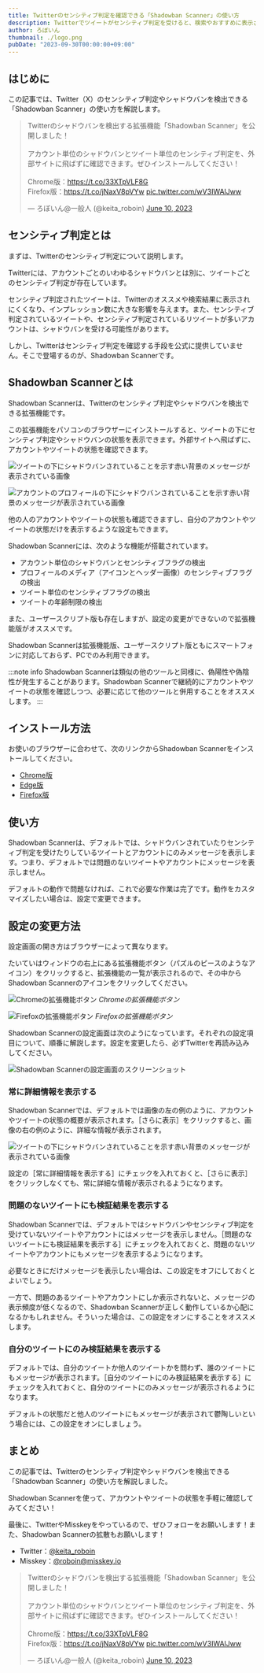 ```yaml
---
title: Twitterのセンシティブ判定を確認できる「Shadowban Scanner」の使い方
description: Twitterでツイートがセンシティブ判定を受けると、検索やおすすめに表示されにくくなったりします。この記事では、Twitterのセンシティブ判定やシャドウバンを検出できる「Shadowban Scanner」の使い方を解説します。
author: ろぼいん
thumbnail: ./logo.png
pubDate: "2023-09-30T00:00:00+09:00"
---
```


## はじめに

この記事では、Twitter（X）のセンシティブ判定やシャドウバンを検出できる「Shadowban Scanner」の使い方を解説します。

<blockquote class="twitter-tweet" data-dnt="true" data-theme="dark"><p lang="ja" dir="ltr">Twitterのシャドウバンを検出する拡張機能「Shadowban Scanner」を公開しました！<br><br>アカウント単位のシャドウバンとツイート単位のセンシティブ判定を、外部サイトに飛ばずに確認できます。ぜひインストールしてください！<br><br>Chrome版：<a href="https://t.co/33XTpVLF8G">https://t.co/33XTpVLF8G</a><br>Firefox版：<a href="https://t.co/jNaxV8pVYw">https://t.co/jNaxV8pVYw</a> <a href="https://t.co/wV3IWAlJww">pic.twitter.com/wV3IWAlJww</a></p>&mdash; ろぼいん@一般人 (@keita_roboin) <a href="https://twitter.com/keita_roboin/status/1667365975937757185?ref_src=twsrc%5Etfw">June 10, 2023</a></blockquote> <script async src="https://platform.twitter.com/widgets.js" charset="utf-8"></script>

## センシティブ判定とは

まずは、Twitterのセンシティブ判定について説明します。

Twitterには、アカウントごとのいわゆるシャドウバンとは別に、ツイートごとのセンシティブ判定が存在しています。

センシティブ判定されたツイートは、Twitterのオススメや検索結果に表示されにくくなり、インプレッション数に大きな影響を与えます。また、センシティブ判定されているツイートや、センシティブ判定されているリツイートが多いアカウントは、シャドウバンを受ける可能性があります。

しかし、Twitterはセンシティブ判定を確認する手段を公式に提供していません。そこで登場するのが、Shadowban Scannerです。

## Shadowban Scannerとは

Shadowban Scannerは、Twitterのセンシティブ判定やシャドウバンを検出できる拡張機能です。

この拡張機能をパソコンのブラウザーにインストールすると、ツイートの下にセンシティブ判定やシャドウバンの状態を表示できます。外部サイトへ飛ばずに、アカウントやツイートの状態を確認できます。

![ツイートの下にシャドウバンされていることを示す赤い背景のメッセージが表示されている画像](./screenshot2_ja.png)

![アカウントのプロフィールの下にシャドウバンされていることを示す赤い背景のメッセージが表示されている画像](./screenshot1_ja.png)

他の人のアカウントやツイートの状態も確認できますし、自分のアカウントやツイートの状態だけを表示するような設定もできます。

Shadowban Scannerには、次のような機能が搭載されています。

- アカウント単位のシャドウバンとセンシティブフラグの検出
- プロフィールのメディア（アイコンとヘッダー画像）のセンシティブフラグの検出
- ツイート単位のセンシティブフラグの検出
- ツイートの年齢制限の検出

また、ユーザースクリプト版も存在しますが、設定の変更ができないので拡張機能版がオススメです。

Shadowban Scannerは拡張機能版、ユーザースクリプト版ともにスマートフォンに対応しておらず、PCでのみ利用できます。

:::note info
Shadowban Scannerは類似の他のツールと同様に、偽陽性や偽陰性が発生することがあります。Shadowban Scannerで継続的にアカウントやツイートの状態を確認しつつ、必要に応じて他のツールと併用することをオススメします。
:::

## インストール方法

お使いのブラウザーに合わせて、次のリンクからShadowban Scannerをインストールしてください。

- [Chrome版](https://chrome.google.com/webstore/detail/shadowban-scanner/enlganfikppbjhabhkkilafmkhifadjd)
- [Edge版](https://microsoftedge.microsoft.com/addons/detail/shadowban-scanner/kfeecmboomhggeeceipnbbdjmhjoccbl)
- [Firefox版](https://addons.mozilla.org/firefox/addon/shadowban-scanner/)

## 使い方

Shadowban Scannerは、デフォルトでは、シャドウバンされていたりセンシティブ判定を受けたりしているツイートとアカウントにのみメッセージを表示します。つまり、デフォルトでは問題のないツイートやアカウントにメッセージを表示しません。

デフォルトの動作で問題なければ、これで必要な作業は完了です。動作をカスタマイズしたい場合は、設定で変更できます。

## 設定の変更方法

設定画面の開き方はブラウザーによって異なります。

たいていはウィンドウの右上にある拡張機能ボタン（パズルのピースのようなアイコン）をクリックすると、拡張機能の一覧が表示されるので、その中からShadowban Scannerのアイコンをクリックしてください。

![Chromeの拡張機能ボタン](./image.png)
*Chromeの拡張機能ボタン*

![Firefoxの拡張機能ボタン](./image-1.png)
*Firefoxの拡張機能ボタン*

Shadowban Scannerの設定画面は次のようになっています。それぞれの設定項目について、順番に解説します。設定を変更したら、必ずTwitterを再読み込みしてください。

![Shadowban Scannerの設定画面のスクリーンショット](./image-2.png)

### 常に詳細情報を表示する

Shadowban Scannerでは、デフォルトでは画像の左の例のように、アカウントやツイートの状態の概要が表示されます。［さらに表示］をクリックすると、画像の右の例のように、詳細な情報が表示されます。

![ツイートの下にシャドウバンされていることを示す赤い背景のメッセージが表示されている画像](./screenshot2_ja.png)

設定の［常に詳細情報を表示する］にチェックを入れておくと、［さらに表示］をクリックしなくても、常に詳細な情報が表示されるようになります。

### 問題のないツイートにも検証結果を表示する

Shadowban Scannerでは、デフォルトではシャドウバンやセンシティブ判定を受けていないツイートやアカウントにはメッセージを表示しません。［問題のないツイートにも検証結果を表示する］にチェックを入れておくと、問題のないツイートやアカウントにもメッセージを表示するようになります。

必要なときにだけメッセージを表示したい場合は、この設定をオフにしておくとよいでしょう。

一方で、問題のあるツイートやアカウントにしか表示されないと、メッセージの表示頻度が低くなるので、Shadowban Scannerが正しく動作しているか心配になるかもしれません。そういった場合は、この設定をオンにすることをオススメします。

### 自分のツイートにのみ検証結果を表示する

デフォルトでは、自分のツイートか他人のツイートかを問わず、誰のツイートにもメッセージが表示されます。［自分のツイートにのみ検証結果を表示する］にチェックを入れておくと、自分のツイートにのみメッセージが表示されるようになります。

デフォルトの状態だと他人のツイートにもメッセージが表示されて鬱陶しいという場合には、この設定をオンにしましょう。

## まとめ

この記事では、Twitterのセンシティブ判定やシャドウバンを検出できる「Shadowban Scanner」の使い方を解説しました。

Shadowban Scannerを使って、アカウントやツイートの状態を手軽に確認してみてください！

最後に、TwitterやMisskeyをやっているので、ぜひフォローをお願いします！また、Shadowban Scannerの拡散もお願いします！

- Twitter：[@keita_roboin](https://twitter.com/keita_roboin)
- Misskey：[@roboin@misskey.io](https://misskey.io/@roboin)

<blockquote class="twitter-tweet" data-dnt="true" data-theme="dark"><p lang="ja" dir="ltr">Twitterのシャドウバンを検出する拡張機能「Shadowban Scanner」を公開しました！<br><br>アカウント単位のシャドウバンとツイート単位のセンシティブ判定を、外部サイトに飛ばずに確認できます。ぜひインストールしてください！<br><br>Chrome版：<a href="https://t.co/33XTpVLF8G">https://t.co/33XTpVLF8G</a><br>Firefox版：<a href="https://t.co/jNaxV8pVYw">https://t.co/jNaxV8pVYw</a> <a href="https://t.co/wV3IWAlJww">pic.twitter.com/wV3IWAlJww</a></p>&mdash; ろぼいん@一般人 (@keita_roboin) <a href="https://twitter.com/keita_roboin/status/1667365975937757185?ref_src=twsrc%5Etfw">June 10, 2023</a></blockquote> <script async src="https://platform.twitter.com/widgets.js" charset="utf-8"></script>
